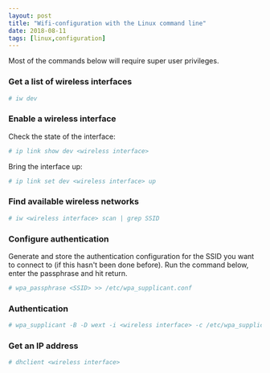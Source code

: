 ```yaml
---
layout: post
title: "Wifi-configuration with the Linux command line"
date: 2018-08-11
tags: [linux,configuration]
---
```


Most of the commands below will require super user privileges.

### Get a list of wireless interfaces

```bash
# iw dev
```

### Enable a wireless interface

Check the state of the interface:

```bash
# ip link show dev <wireless interface>
```

Bring the interface up:

``` bash
# ip link set dev <wireless interface> up
```

### Find available wireless networks

``` bash
# iw <wireless interface> scan | grep SSID
```

### Configure authentication

Generate and store the authentication configuration for the SSID you want to connect to (if this hasn't been done before). 
Run the command below, enter the passphrase and hit return.

``` bash
# wpa_passphrase <SSID> >> /etc/wpa_supplicant.conf
```

### Authentication

``` bash
# wpa_supplicant -B -D wext -i <wireless interface> -c /etc/wpa_supplicant.conf
```

### Get an IP address

``` bash
# dhclient <wireless interface>
```
